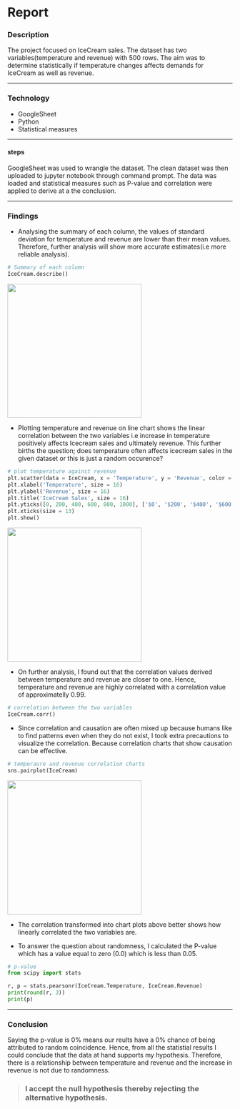# Report

### Description
The project focused on IceCream sales. The dataset has two variables(temperature and revenue) with 500 rows. The aim was to determine statistically if temperature changes affects demands for IceCream as well as revenue.

***
### Technology
* GoogleSheet
* Python
* Statistical measures

***
#### steps
GoogleSheet was used to wrangle the dataset. The clean dataset was then uploaded to jupyter notebook through command prompt. The data was loaded and statistical measures such as P-value and correlation were applied to derive at a the conclusion.

***
### Findings
- Analysing the summary of each column, the values of standard deviation for temperature and revenue are lower than their mean values. Therefore, further analysis will show more accurate estimates(i.e more reliable analysis).

```py
# Summary of each column
IceCream.describe()
```

<img src="https://user-images.githubusercontent.com/93320956/172587921-c43c6751-1b30-4298-9e5a-2b8437562668.png" width="300" height="300">

- Plotting temperature and revenue on line chart shows the linear correlation between the two variables i.e increase in temperature positively affects Icecream sales and ultimately revenue. This further births the question; does temperature often affects icecream sales in the given dataset or this is just a random occurence?

```py
# plot temperature against revenue
plt.scatter(data = IceCream, x = 'Temperature', y = 'Revenue', color = 'black', marker = 'v', alpha = 0.3)
plt.xlabel('Temperature', size = 16)
plt.ylabel('Revenue', size = 16)
plt.title('IceCream Sales', size = 16)
plt.yticks([0, 200, 400, 600, 800, 1000], ['$0', '$200', '$400', '$600', '$800', '$1000'], size = 13)
plt.xticks(size = 13)
plt.show()
```

<img src="https://user-images.githubusercontent.com/93320956/172589357-56c4b68c-6b46-4d82-bfce-065840e0ed16.png" width="300" height="300">

- On further analysis, I found out that the correlation values derived between temperature and revenue are closer to one. Hence, temperature and revenue are highly correlated with a correlation value of approximatelly 0.99. 

```py
# correlation between the two variables
IceCream.corr()
```

- Since correlation and causation are often mixed up because humans like to find patterns even when they do not exist, I took extra precautions to visualize the correlation. Because correlation charts that show causation can be effective.

```py
# temperaure and revenue correlation charts
sns.pairplot(IceCream)
```

<img src="https://user-images.githubusercontent.com/93320956/172591370-4f078f98-c146-426a-a897-59b407061c09.png" width="300" height="300">

- The correlation transformed into chart plots above better shows how linearly correlated the two variables are.

- To answer the question about randomness, I calculated the P-value which has a value equal to zero (0.0) which is less than 0.05.

```py
# p-value
from scipy import stats

r, p = stats.pearsonr(IceCream.Temperature, IceCream.Revenue)
print(round(r, 3))
print(p)
```

***
### Conclusion
Saying the p-value is 0% means our reults have a 0% chance of being attributed to random coincidence. Hence, from all the statistial results I could conclude that the data at hand supports my hypothesis. Therefore, there is a relationship between temperature and revenue and the increase in revenue is not due to randomness. 

> ### I accept the null hypothesis thereby rejecting the alternative hypothesis.